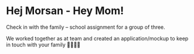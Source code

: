 Hej Morsan - Hey Mom!
=====================
Check in with the family – school assignment for a group of three.

We worked together as at team and created an application/mockup to keep in touch with your family 👨‍👩‍👧‍👦  

